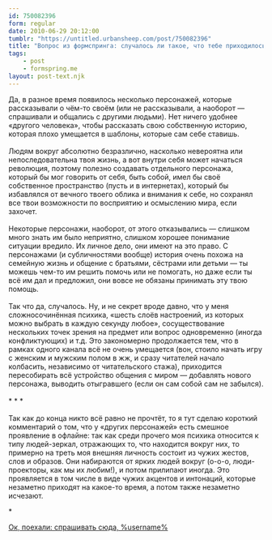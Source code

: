 ```yaml
---
id: 750082396
form: regular
date: 2010-06-29 20:12:00
tumblr: "https://untitled.urbansheep.com/post/750082396"
title: "Вопрос из формспринга: случалось ли такое, что тебе приходилось создавать виртуалов, никак не связанных с урбаншипом, для реализации каких-то своих сторон, которые невозможны внутри существующего социального графа?"
tags:
    - post
    - formspring.me
layout: post-text.njk
---
```


<p class="formspringmeAnswer">Да, в разное время появилось несколько персонажей, которые рассказывали о чём-то своём (или не рассказывали, а наоборот — спрашивали и общались с другими людьми). Нет ничего удобнее «другого человека», чтобы рассказать свою собственную историю, которая плохо умещается в шаблоны, которые сам себе ставишь.<br/><br/>
Людям вокруг абсолютно безразлично, насколько невероятна или непоследовательна твоя жизнь, а вот внутри себя может начаться революция, поэтому полезно создавать отдельного персонажа, который бы мог говорить от себя, быть собой, имел бы своё собственное пространство (пусть и в интернетах), который бы избавлялся от вечного твоего облика и внимания к себе, но сохранял все твои возможности по восприятию и осмыслению мира, если захочет.<!-- more --><br/><br/>
Некоторые персонажи, наоборот, от этого отказывались — слишком много знать им было неприятно, слишком хорошее понимание ситуации вредило. Их личное дело, они имеют на это право. С персонажами (и субличностями вообще) история очень похожа на семейную жизнь и общение с братьями, сёстрами или детьми — ты можешь чем-то им решить помочь или не помогать, но даже если ты всё им дал и предложил, они вовсе не обязаны принимать эту твою помощь.<br/><br/>
Так что да, случалось. Ну, и не секрет вроде давно, что у меня сложносочинённая психика, «шесть слоёв настроений, из которых можно выбрать в каждую секунду любое», сосуществование нескольких точек зрения на предмет или вопрос одновременно (иногда конфликтующих) и т.д. Это закономерно продолжается тем, что в рамках одного канала всё не очень умещается (вон, стоило начать игру с женским и мужским полом в жж, и сразу читателей начало колбасить, независимо от читательского стажа), приходится пересобирать всё устройство общения с миром — добавлять нового персонажа, выводить отыгравшего (если он сам собой сам не забылся).<br/><br/>
* * *<br/><br/>
Так как до конца никто всё равно не прочтёт, то я тут сделаю короткий комментарий о том, что у «других персонажей» есть смешное проявление в офлайне: так как среди прочего моя психика относится к типу людей-зеркал, отражающих то, что находится вокруг них, то примерно на треть моя внешняя личность состоит из чужих жестов, слов и образов. Они набираются от ярких людей вокруг (о-о-о, люди-проекторы, как мы их любим!), и потом прилипают иногда. Это проявляется в том числе в виде чужих акцентов и интонаций, которые незаметно приходят на какое-то время, а потом также незаметно исчезают.</p>

<p>*</p>

<p class="formspringmeFooter">
    <a href="http://formspring.me/urbansheep?utm_medium=social&amp;utm_source=tumblr&amp;utm_campaign=shareanswer">Ок, поехали: спрашивать сюда, %username%</a>
</p>

